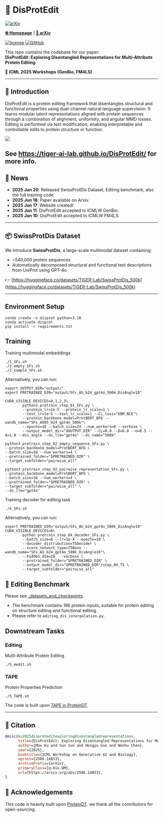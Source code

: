 # 🧬 DisProtEdit

[![arXiv](https://img.shields.io/badge/arXiv-2506.14853-b31b1b.svg)](https://arxiv.org/abs/2506.14853)

[**🌐 Homepage**](https://tiger-ai-lab.github.io/DisProtEdit/)  | [**📖 arXiv**](https://arxiv.org/abs/2506.14853) 

[![license](https://img.shields.io/github/license/TIGER-AI-Lab/DisProtEdit.svg)](https://github.com/TIGER-AI-Lab/DisProtEdit/blob/main/LICENSE)
[![GitHub](https://img.shields.io/github/stars/TIGER-AI-Lab/DisProtEdit?style=social)](https://github.com/TIGER-AI-Lab/DisProtEdit)

This repo contains the codebase for our paper:  
**DisProtEdit: Exploring Disentangled Representations for Multi-Attribute Protein Editing**

**📍 ICML 2025 Workshops (GenBio, FM4LS)**

---

## 📌 Introduction

DisProtEdit is a protein editing framework that disentangles structural and functional properties using dual-channel natural language supervision. It learns modular latent representations aligned with protein sequences through a combination of alignment, uniformity, and angular MMD losses. Editing is performed via text modification, enabling interpretable and controllable edits to protein structure or function.

![](https://tiger-ai-lab.github.io/DisProtEdit/static/images/method.png)

See https://tiger-ai-lab.github.io/DisProtEdit/ for more info.
---

## 📰 News

- **2025 Jun 20**: Released SwissProtDis Dataset, Editing benchmark, also the full training code.
- **2025 Jun 18**: Paper available on Arxiv.
- **2025 Jun 17**: Website created!  
- **2025 Jun 11**: DisProtEdit accepted to ICMLW GenBio.
- **2025 Jun 10**: DisProtEdit accepted to ICMLW FM4LS.  

---

## 📦 SwissProtDis Dataset

We introduce **SwissProtDis**, a large-scale multimodal dataset containing:
- ~540,000 protein sequences
- Automatically decomposed structural and functional text descriptions from UniProt using GPT-4o

👉 [https://huggingface.co/datasets/TIGER-Lab/SwissProtDis_500k](https://huggingface.co/datasets/TIGER-Lab/SwissProtDis_500k)

---

## Environment Setup

```
conda create -n disprot python=3.10
conda activate disprot
pip install -r requirements.txt
```

## Training

Training multimodal embeddings
```shell
./1_SFs.sh 
./2_empty_SFs.sh 
./2_sample_SFs.sh
```

Alternatively, you can run:
```shell
export OUTPUT_DIR="output/"
export PRETRAINED_DIR="output/SFs_AU_b24_gpt4o_500k_DisAngle10"

CUDA_VISIBLE_DEVICES=0,1,2,3\
        python3 pretrain_step_01_SFs.py \
        --protein_lr=1e-5 --protein_lr_scale=1 \
        --text_lr=1e-5 --text_lr_scale=1 --CL_loss="EBM_NCE"\
        --protein_backbone_model=ProtBERT_BFD --wandb_name="SFs_AU05_b24_gpt4o_500k"\
        --epochs=10 --batch_size=24 --num_workers=0 --verbose \
        --output_model_dir="$OUTPUT_DIR" --CL=0.0 --D=0.0 --U=0.5 --A=1.0 --dis_angle --ds_llm="gpt4o" --ds_name="500k"

python3 pretrain_step_02_empty_sequence_SFs.py \
--protein_backbone_model=ProtBERT_BFD \
--batch_size=16 --num_workers=4 \
--pretrained_folder="$PRETRAINED_DIR" \
--target_subfolder="pairwise_all"

python3 pretrain_step_02_pairwise_representation_SFs.py \
--protein_backbone_model=ProtBERT_BFD \
--batch_size=16 --num_workers=4 \
--pretrained_folder="$PRETRAINED_DIR" \
--target_subfolder="pairwise_all" \
--ds_llm="gpt4o"

```

Training decoder for editing task
```shell
./4_SFs.sh
```

Alternatively, you can run:
```shell
export PRETRAINED_DIR="output/SFs_AU_b24_gpt4o_500k_DisAngle10"
CUDA_VISIBLE_DEVICES=0\
        python pretrain_step_04_decoder_SFs.py \
        --batch_size=8 --lr=1e-4 --epochs=10 \
        --decoder_distribution=T5Decoder \
        --score_network_type=T5Base --wandb_name="SFs_AU_b24_gpt4o_500k_DisAngle10"\
        --hidden_dim=16  --verbose \
        --pretrained_folder="$PRETRAINED_DIR" \
        --output_model_dir="$PRETRAINED_DIR"/step_04_T5 \
        --target_subfolder="pairwise_all"
```

## 🧪 Editing Benchmark

Please see [_datasets_and_checkpoints](https://github.com/TIGER-AI-Lab/DisProtEdit/blob/main/_datasets_and_checkpoints).
* The benchmark contains 196 protein inputs, suitable for protein editing on structure editing and functional editing. 
* Please refer to `editing_dis_interpolation.py`.

## Downstream Tasks

### Editing

Multi-Attribute Protein Editing
```shell
./5_medit.sh
```

### TAPE

Protein Properties Prediction
```shell
./5_TAPE.sh
```

The code is built upon [TAPE in ProteinDT](https://github.com/chao1224/ProteinDT/blob/main/examples/downstream_TAPE.py).

---


## 📖 Citation

```bibtex
@misc{ku2025disproteditexploringdisentangledrepresentations,
      title={DisProtEdit: Exploring Disentangled Representations for Multi-Attribute Protein Editing}, 
      author={Max Ku and Sun Sun and Hongyu Guo and Wenhu Chen},
      year={2025},
      booktitle={ICML Workshop on Generative AI and Biology},
      eprint={2506.14853},
      archivePrefix={arXiv},
      primaryClass={q-bio.QM},
      url={https://arxiv.org/abs/2506.14853}, 
}
```

## 💞 Acknowledgements
This code is heavily built upon [ProteinDT](https://github.com/chao1224/ProteinDT). we thank all the contributors for open-sourcing.



